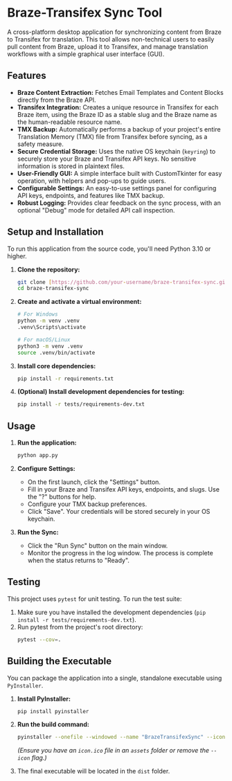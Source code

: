 # Braze-Transifex Sync Tool

A cross-platform desktop application for synchronizing content from Braze to Transifex for translation. This tool allows non-technical users to easily pull content from Braze, upload it to Transifex, and manage translation workflows with a simple graphical user interface (GUI).

## Features

-   **Braze Content Extraction:** Fetches Email Templates and Content Blocks directly from the Braze API.
-   **Transifex Integration:** Creates a unique resource in Transifex for each Braze item, using the Braze ID as a stable slug and the Braze name as the human-readable resource name.
-   **TMX Backup:** Automatically performs a backup of your project's entire Translation Memory (TMX) file from Transifex before syncing, as a safety measure.
-   **Secure Credential Storage:** Uses the native OS keychain (`keyring`) to securely store your Braze and Transifex API keys. No sensitive information is stored in plaintext files.
-   **User-Friendly GUI:** A simple interface built with CustomTkinter for easy operation, with helpers and pop-ups to guide users.
-   **Configurable Settings:** An easy-to-use settings panel for configuring API keys, endpoints, and features like TMX backup.
-   **Robust Logging:** Provides clear feedback on the sync process, with an optional "Debug" mode for detailed API call inspection.

## Setup and Installation

To run this application from the source code, you'll need Python 3.10 or higher.

1.  **Clone the repository:**
    ```bash
    git clone [https://github.com/your-username/braze-transifex-sync.git](https://github.com/your-username/braze-transifex-sync.git)
    cd braze-transifex-sync
    ```

2.  **Create and activate a virtual environment:**
    ```bash
    # For Windows
    python -m venv .venv
    .venv\Scripts\activate

    # For macOS/Linux
    python3 -m venv .venv
    source .venv/bin/activate
    ```

3.  **Install core dependencies:**
    ```bash
    pip install -r requirements.txt
    ```

4.  **(Optional) Install development dependencies for testing:**
    ```bash
    pip install -r tests/requirements-dev.txt
    ```

## Usage

1.  **Run the application:**
    ```bash
    python app.py
    ```

2.  **Configure Settings:**
    -   On the first launch, click the "Settings" button.
    -   Fill in your Braze and Transifex API keys, endpoints, and slugs. Use the "?" buttons for help.
    -   Configure your TMX backup preferences.
    -   Click "Save". Your credentials will be stored securely in your OS keychain.

3.  **Run the Sync:**
    -   Click the "Run Sync" button on the main window.
    -   Monitor the progress in the log window. The process is complete when the status returns to "Ready".

## Testing

This project uses `pytest` for unit testing. To run the test suite:

1.  Make sure you have installed the development dependencies (`pip install -r tests/requirements-dev.txt`).
2.  Run pytest from the project's root directory:
    ```bash
    pytest --cov=.
    ```

## Building the Executable

You can package the application into a single, standalone executable using `PyInstaller`.

1.  **Install PyInstaller:**
    ```bash
    pip install pyinstaller
    ```

2.  **Run the build command:**
    ```bash
    pyinstaller --onefile --windowed --name "BrazeTransifexSync" --icon="assets/icon.ico" app.py
    ```
    *(Ensure you have an `icon.ico` file in an `assets` folder or remove the `--icon` flag.)*

3.  The final executable will be located in the `dist` folder.
